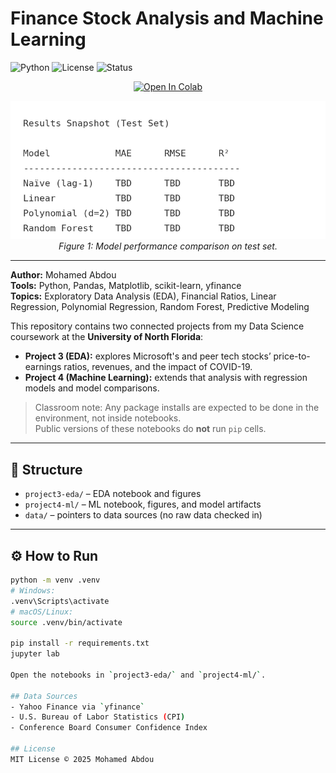 # Finance Stock Analysis and Machine Learning

![Python](https://img.shields.io/badge/Python-3.10-blue)
![License](https://img.shields.io/badge/License-MIT-green)
![Status](https://img.shields.io/badge/Status-Completed-brightgreen)

<p align="center">
  <a href="https://colab.research.google.com/github/Mohamedabdou22/finance-stock-analysis-ml/blob/main/project4-ml/n01527876_project4.ipynb" target="_blank">
    <img src="https://colab.research.google.com/assets/colab-badge.svg" alt="Open In Colab"/>
  </a>
</p>

<p align="center">
  <img src="project4-ml/figures/results_metrics.png" alt="Results Snapshot (Test Set)" width="600"/>
  <br>
  <em>Figure 1: Model performance comparison on test set.</em>
</p>

---

**Author:** Mohamed Abdou  
**Tools:** Python, Pandas, Matplotlib, scikit-learn, yfinance  
**Topics:** Exploratory Data Analysis (EDA), Financial Ratios, Linear Regression, Polynomial Regression, Random Forest, Predictive Modeling  

This repository contains two connected projects from my Data Science coursework at the **University of North Florida**:

- **Project 3 (EDA):** explores Microsoft's and peer tech stocks’ price-to-earnings ratios, revenues, and the impact of COVID-19.  
- **Project 4 (Machine Learning):** extends that analysis with regression models and model comparisons.

> Classroom note: Any package installs are expected to be done in the environment, not inside notebooks.  
> Public versions of these notebooks do **not** run `pip` cells.

---

## 🧩 Structure

- `project3-eda/` – EDA notebook and figures  
- `project4-ml/` – ML notebook, figures, and model artifacts  
- `data/` – pointers to data sources (no raw data checked in)

---

## ⚙️ How to Run

```bash
python -m venv .venv
# Windows:
.venv\Scripts\activate
# macOS/Linux:
source .venv/bin/activate

pip install -r requirements.txt
jupyter lab

Open the notebooks in `project3-eda/` and `project4-ml/`.

## Data Sources
- Yahoo Finance via `yfinance`
- U.S. Bureau of Labor Statistics (CPI)
- Conference Board Consumer Confidence Index

## License
MIT License © 2025 Mohamed Abdou
